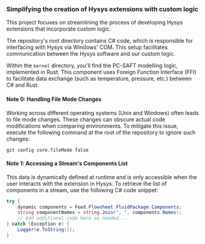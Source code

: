 ### Simplifying the creation of Hysys extensions with custom logic 

This project focuses on streamlining the process of developing Hysys extensions that incorporate custom logic. 

The repository's root directory contains C# code, which is responsible for interfacing with Hysys via Windows' COM. This setup facilitates communication between the Hysys software and our custom logic.

Within the `kernel` directory, you'll find the PC-SAFT modelling logic, implemented in Rust. This component uses Foreign Function Interface (FFI) to facilitate data exchange (such as temperature, pressure, etc.) between C# and Rust.

#### Note 0: Handling File Mode Changes
Working across different operating systems (Unix and Windows) often leads to file mode changes. These changes can obscure actual code modifications when comparing environments. To mitigate this issue, execute the following command at the root of the repository to ignore such changes:
```
git config core.fileMode false
``` 

#### Note 1: Accessing a Stream's Components List
This data is dynamically defined at runtime and is only accessible when the user interacts with the extension in Hysys. To retrieve the list of components in a stream, use the following C# code snippet:

```csharp
try {
    dynamic components = Feed.Flowsheet.FluidPackage.Components;
    string componentNames = string.Join(", ", components.Names);
    // Add additional code here as needed...
} catch (Exception e) {
    Logger(e.ToString());
}
```
